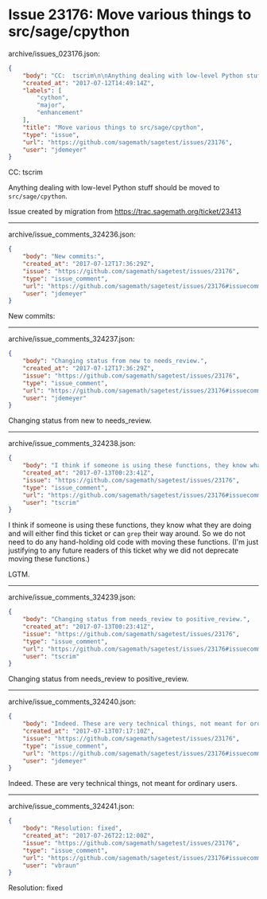 # Issue 23176: Move various things to src/sage/cpython

archive/issues_023176.json:
```json
{
    "body": "CC:  tscrim\n\nAnything dealing with low-level Python stuff should be moved to `src/sage/cpython`.\n\nIssue created by migration from https://trac.sagemath.org/ticket/23413\n\n",
    "created_at": "2017-07-12T14:49:14Z",
    "labels": [
        "cython",
        "major",
        "enhancement"
    ],
    "title": "Move various things to src/sage/cpython",
    "type": "issue",
    "url": "https://github.com/sagemath/sagetest/issues/23176",
    "user": "jdemeyer"
}
```
CC:  tscrim

Anything dealing with low-level Python stuff should be moved to `src/sage/cpython`.

Issue created by migration from https://trac.sagemath.org/ticket/23413





---

archive/issue_comments_324236.json:
```json
{
    "body": "New commits:",
    "created_at": "2017-07-12T17:36:29Z",
    "issue": "https://github.com/sagemath/sagetest/issues/23176",
    "type": "issue_comment",
    "url": "https://github.com/sagemath/sagetest/issues/23176#issuecomment-324236",
    "user": "jdemeyer"
}
```

New commits:



---

archive/issue_comments_324237.json:
```json
{
    "body": "Changing status from new to needs_review.",
    "created_at": "2017-07-12T17:36:29Z",
    "issue": "https://github.com/sagemath/sagetest/issues/23176",
    "type": "issue_comment",
    "url": "https://github.com/sagemath/sagetest/issues/23176#issuecomment-324237",
    "user": "jdemeyer"
}
```

Changing status from new to needs_review.



---

archive/issue_comments_324238.json:
```json
{
    "body": "I think if someone is using these functions, they know what they are doing and will either find this ticket or can `grep` their way around. So we do not need to do any hand-holding old code with moving these functions. (I'm just justifying to any future readers of this ticket why we did not deprecate moving these functions.)\n\nLGTM.",
    "created_at": "2017-07-13T00:23:41Z",
    "issue": "https://github.com/sagemath/sagetest/issues/23176",
    "type": "issue_comment",
    "url": "https://github.com/sagemath/sagetest/issues/23176#issuecomment-324238",
    "user": "tscrim"
}
```

I think if someone is using these functions, they know what they are doing and will either find this ticket or can `grep` their way around. So we do not need to do any hand-holding old code with moving these functions. (I'm just justifying to any future readers of this ticket why we did not deprecate moving these functions.)

LGTM.



---

archive/issue_comments_324239.json:
```json
{
    "body": "Changing status from needs_review to positive_review.",
    "created_at": "2017-07-13T00:23:41Z",
    "issue": "https://github.com/sagemath/sagetest/issues/23176",
    "type": "issue_comment",
    "url": "https://github.com/sagemath/sagetest/issues/23176#issuecomment-324239",
    "user": "tscrim"
}
```

Changing status from needs_review to positive_review.



---

archive/issue_comments_324240.json:
```json
{
    "body": "Indeed. These are very technical things, not meant for ordinary users.",
    "created_at": "2017-07-13T07:17:10Z",
    "issue": "https://github.com/sagemath/sagetest/issues/23176",
    "type": "issue_comment",
    "url": "https://github.com/sagemath/sagetest/issues/23176#issuecomment-324240",
    "user": "jdemeyer"
}
```

Indeed. These are very technical things, not meant for ordinary users.



---

archive/issue_comments_324241.json:
```json
{
    "body": "Resolution: fixed",
    "created_at": "2017-07-26T22:12:00Z",
    "issue": "https://github.com/sagemath/sagetest/issues/23176",
    "type": "issue_comment",
    "url": "https://github.com/sagemath/sagetest/issues/23176#issuecomment-324241",
    "user": "vbraun"
}
```

Resolution: fixed
